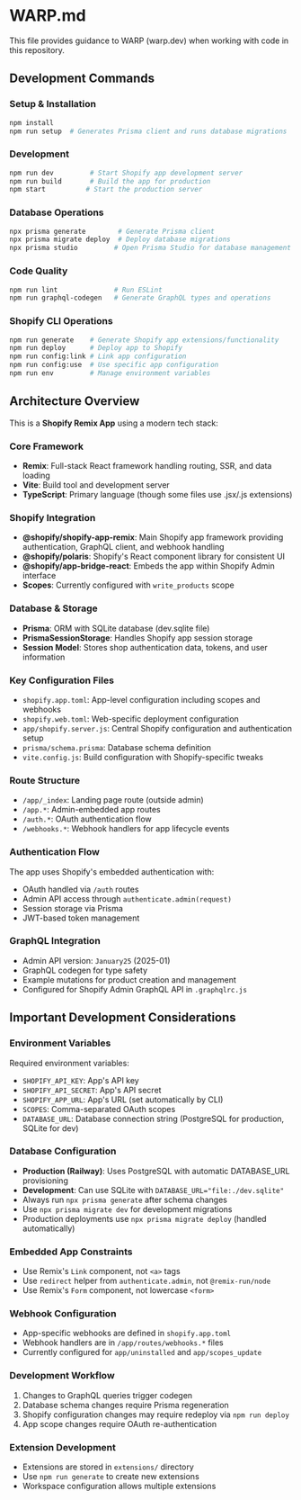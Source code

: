 # WARP.md

This file provides guidance to WARP (warp.dev) when working with code in this repository.

## Development Commands

### Setup & Installation
```bash
npm install
npm run setup  # Generates Prisma client and runs database migrations
```

### Development
```bash
npm run dev         # Start Shopify app development server
npm run build       # Build the app for production
npm start          # Start the production server
```

### Database Operations
```bash
npx prisma generate        # Generate Prisma client
npx prisma migrate deploy  # Deploy database migrations
npx prisma studio         # Open Prisma Studio for database management
```

### Code Quality
```bash
npm run lint              # Run ESLint
npm run graphql-codegen   # Generate GraphQL types and operations
```

### Shopify CLI Operations
```bash
npm run generate    # Generate Shopify app extensions/functionality
npm run deploy      # Deploy app to Shopify
npm run config:link # Link app configuration
npm run config:use  # Use specific app configuration
npm run env         # Manage environment variables
```

## Architecture Overview

This is a **Shopify Remix App** using a modern tech stack:

### Core Framework
- **Remix**: Full-stack React framework handling routing, SSR, and data loading
- **Vite**: Build tool and development server
- **TypeScript**: Primary language (though some files use .jsx/.js extensions)

### Shopify Integration
- **@shopify/shopify-app-remix**: Main Shopify app framework providing authentication, GraphQL client, and webhook handling
- **@shopify/polaris**: Shopify's React component library for consistent UI
- **@shopify/app-bridge-react**: Embeds the app within Shopify Admin interface
- **Scopes**: Currently configured with `write_products` scope

### Database & Storage
- **Prisma**: ORM with SQLite database (dev.sqlite file)
- **PrismaSessionStorage**: Handles Shopify app session storage
- **Session Model**: Stores shop authentication data, tokens, and user information

### Key Configuration Files
- `shopify.app.toml`: App-level configuration including scopes and webhooks
- `shopify.web.toml`: Web-specific deployment configuration  
- `app/shopify.server.js`: Central Shopify configuration and authentication setup
- `prisma/schema.prisma`: Database schema definition
- `vite.config.js`: Build configuration with Shopify-specific tweaks

### Route Structure
- `/app/_index`: Landing page route (outside admin)
- `/app.*`: Admin-embedded app routes
- `/auth.*`: OAuth authentication flow
- `/webhooks.*`: Webhook handlers for app lifecycle events

### Authentication Flow
The app uses Shopify's embedded authentication with:
- OAuth handled via `/auth` routes
- Admin API access through `authenticate.admin(request)`
- Session storage via Prisma
- JWT-based token management

### GraphQL Integration
- Admin API version: `January25` (2025-01)
- GraphQL codegen for type safety
- Example mutations for product creation and management
- Configured for Shopify Admin GraphQL API in `.graphqlrc.js`

## Important Development Considerations

### Environment Variables
Required environment variables:
- `SHOPIFY_API_KEY`: App's API key
- `SHOPIFY_API_SECRET`: App's API secret
- `SHOPIFY_APP_URL`: App's URL (set automatically by CLI)
- `SCOPES`: Comma-separated OAuth scopes
- `DATABASE_URL`: Database connection string (PostgreSQL for production, SQLite for dev)

### Database Configuration
- **Production (Railway)**: Uses PostgreSQL with automatic DATABASE_URL provisioning
- **Development**: Can use SQLite with `DATABASE_URL="file:./dev.sqlite"`
- Always run `npx prisma generate` after schema changes
- Use `npx prisma migrate dev` for development migrations
- Production deployments use `npx prisma migrate deploy` (handled automatically)

### Embedded App Constraints
- Use Remix's `Link` component, not `<a>` tags
- Use `redirect` helper from `authenticate.admin`, not `@remix-run/node`
- Use Remix's `Form` component, not lowercase `<form>`

### Webhook Configuration
- App-specific webhooks are defined in `shopify.app.toml`
- Webhook handlers are in `/app/routes/webhooks.*` files
- Currently configured for `app/uninstalled` and `app/scopes_update`

### Development Workflow
1. Changes to GraphQL queries trigger codegen
2. Database schema changes require Prisma regeneration
3. Shopify configuration changes may require redeploy via `npm run deploy`
4. App scope changes require OAuth re-authentication

### Extension Development
- Extensions are stored in `extensions/` directory
- Use `npm run generate` to create new extensions
- Workspace configuration allows multiple extensions
